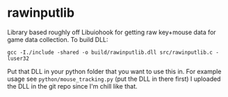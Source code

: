 # rawinputlib
Library based roughly off Libuiohook for getting raw key+mouse data for game data collection.
To build DLL:
```
gcc -I./include -shared -o build/rawinputlib.dll src/rawinputlib.c -luser32
```
Put that DLL in your python folder that you want to use this in.
For example usage see `python/mouse_tracking.py` (put the DLL in there first)
I uploaded the DLL in the git repo since I'm chill like that.
